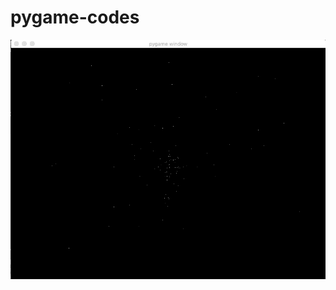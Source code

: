 # pygame-codes

![stars](https://github.com/owenliang/pygame-codes/blob/master/stars.gif?raw=true)

